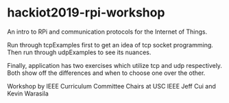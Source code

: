 # hackiot2019-rpi-workshop

An intro to RPi and communication protocols for the Internet of Things.

Run through tcpExamples first to get an idea of tcp socket programming. Then run through udpExamples to see its nuances.

Finally, application has two exercises which utilize tcp and udp respectively. Both show off the differences and when to choose one over the other. 

Workshop by IEEE Curriculum Committee Chairs at USC IEEE
Jeff Cui and Kevin Warasila
